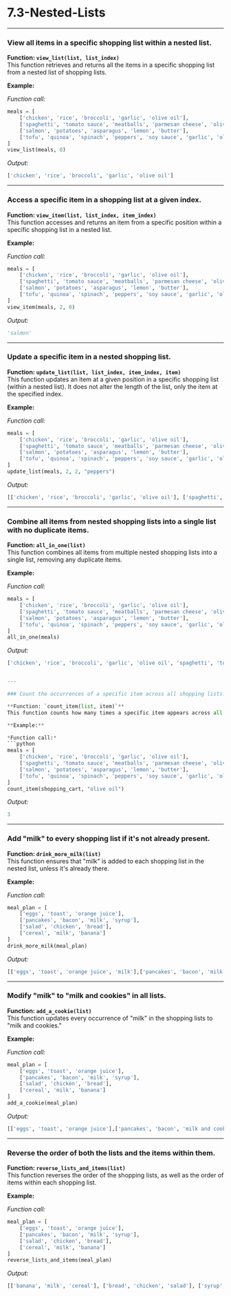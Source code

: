 # 7.3-Nested-Lists

---

### View all items in a specific shopping list within a nested list.

**Function: `view_list(list, list_index)`**  
This function retrieves and returns all the items in a specific shopping list from a nested list of shopping lists.

**Example:**

*Function call:*
```python
meals = [
    ['chicken', 'rice', 'broccoli', 'garlic', 'olive oil'],
    ['spaghetti', 'tomato sauce', 'meatballs', 'parmesan cheese', 'olive oil'],
    ['salmon', 'potatoes', 'asparagus', 'lemon', 'butter'],
    ['tofu', 'quinoa', 'spinach', 'peppers', 'soy sauce', 'garlic', 'olive oil']
]
view_list(meals, 0)
```
*Output:*
```python
['chicken', 'rice', 'broccoli', 'garlic', 'olive oil']
```

---

### Access a specific item in a shopping list at a given index.

**Function: `view_item(list, list_index, item_index)`**  
This function accesses and returns an item from a specific position within a specific shopping list in a nested list.

**Example:**

*Function call:*
```python
meals = [
    ['chicken', 'rice', 'broccoli', 'garlic', 'olive oil'],
    ['spaghetti', 'tomato sauce', 'meatballs', 'parmesan cheese', 'olive oil'],
    ['salmon', 'potatoes', 'asparagus', 'lemon', 'butter'],
    ['tofu', 'quinoa', 'spinach', 'peppers', 'soy sauce', 'garlic', 'olive oil']
]
view_item(meals, 2, 0)
```
*Output:*
```python
'salmon'
```

---
### Update a specific item in a nested shopping list.

**Function: `update_list(list, list_index, item_index, item)`**  
This function updates an item at a given position in a specific shopping list (within a nested list). It does not alter the length of the list, only the item at the specified index.

**Example:**

*Function call:*
```python
meals = [
    ['chicken', 'rice', 'broccoli', 'garlic', 'olive oil'],
    ['spaghetti', 'tomato sauce', 'meatballs', 'parmesan cheese', 'olive oil'],
    ['salmon', 'potatoes', 'asparagus', 'lemon', 'butter'],
    ['tofu', 'quinoa', 'spinach', 'peppers', 'soy sauce', 'garlic', 'olive oil']
]
update_list(meals, 2, 2, "peppers")
```
*Output:*
```python
[['chicken', 'rice', 'broccoli', 'garlic', 'olive oil'], ['spaghetti', 'tomato sauce', 'meatballs', 'parmesan cheese', 'olive oil'],['salmon', 'potatoes', 'peppers', 'lemon', 'butter'], ['tofu', 'quinoa', 'spinach', 'peppers', 'soy sauce', 'garlic', 'olive oil']]
```

---
### Combine all items from nested shopping lists into a single list with no duplicate items.

**Function: `all_in_one(list)`**  
This function combines all items from multiple nested shopping lists into a single list, removing any duplicate items.

**Example:**

*Function call:*
```python
meals = [
    ['chicken', 'rice', 'broccoli', 'garlic', 'olive oil'],
    ['spaghetti', 'tomato sauce', 'meatballs', 'parmesan cheese', 'olive oil'],
    ['salmon', 'potatoes', 'asparagus', 'lemon', 'butter'],
    ['tofu', 'quinoa', 'spinach', 'peppers', 'soy sauce', 'garlic', 'olive oil']
]
all_in_one(meals)
```

*Output:*
```python
['chicken', 'rice', 'broccoli', 'garlic', 'olive oil', 'spaghetti', 'tomato sauce', 'meatballs', 'parmesan cheese', 'salmon', 'potatoes', 'asparagus', 'lemon', 'butter', 'tofu', 'quinoa', 'spinach', 'peppers', 'soy sauce']


---

### Count the occurrences of a specific item across all shopping lists.

**Function: `count_item(list, item)`**  
This function counts how many times a specific item appears across all shopping lists in the nested list.

**Example:**

*Function call:*
```python
meals = [
    ['chicken', 'rice', 'broccoli', 'garlic', 'olive oil'],
    ['spaghetti', 'tomato sauce', 'meatballs', 'parmesan cheese', 'olive oil'],
    ['salmon', 'potatoes', 'asparagus', 'lemon', 'butter'],
    ['tofu', 'quinoa', 'spinach', 'peppers', 'soy sauce', 'garlic', 'olive oil']
]
count_item(shopping_cart, "olive oil")
```
*Output:*
```python
3
```

---

### Add "milk" to every shopping list if it's not already present.

**Function: `drink_more_milk(list)`**  
This function ensures that "milk" is added to each shopping list in the nested list, unless it's already there.

**Example:**

*Function call:*
```python
meal_plan = [
    ['eggs', 'toast', 'orange juice'],
    ['pancakes', 'bacon', 'milk', 'syrup'],
    ['salad', 'chicken', 'bread'],
    ['cereal', 'milk', 'banana']
]
drink_more_milk(meal_plan)
```
*Output:*
```python
[['eggs', 'toast', 'orange juice', 'milk'],['pancakes', 'bacon', 'milk', 'syrup'],['salad', 'chicken', 'bread', 'milk'],['cereal', 'milk', 'banana']]
```

---

### Modify "milk" to "milk and cookies" in all lists.

**Function: `add_a_cookie(list)`**  
This function updates every occurrence of "milk" in the shopping lists to "milk and cookies."

**Example:**

*Function call:*
```python
meal_plan = [
    ['eggs', 'toast', 'orange juice'],
    ['pancakes', 'bacon', 'milk', 'syrup'],
    ['salad', 'chicken', 'bread'],
    ['cereal', 'milk', 'banana']
]
add_a_cookie(meal_plan)
```
*Output:*
```python
[['eggs', 'toast', 'orange juice'],['pancakes', 'bacon', 'milk and cookies', 'syrup'],['salad', 'chicken', 'bread'],['cereal', 'milk and cookies', 'banana']]
```

---

### Reverse the order of both the lists and the items within them.

**Function: `reverse_lists_and_items(list)`**  
This function reverses the order of the shopping lists, as well as the order of items within each shopping list.

**Example:**

*Function call:*
```python
meal_plan = [
    ['eggs', 'toast', 'orange juice'],
    ['pancakes', 'bacon', 'milk', 'syrup'],
    ['salad', 'chicken', 'bread'],
    ['cereal', 'milk', 'banana']
]
reverse_lists_and_items(meal_plan)
```
*Output:*
```python
[['banana', 'milk', 'cereal'], ['bread', 'chicken', 'salad'], ['syrup', 'milk', 'bacon', 'pancakes'],['orange juice', 'toast', 'eggs']
```

